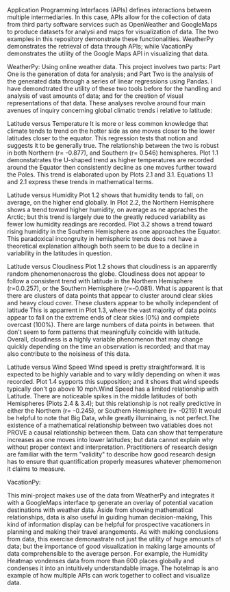 Application Programming Interfaces (APIs) defines interactions between multiple intermediaries. In this case, APIs allow for the collection of data from third party software services such as OpenWeather and GoogleMaps to produce datasets
for analysi and maps for visualization of data. The two examples in this repository demonstrate these functionalities. WeatherPy demonstrates the retrieval of data through APIs; while VacationPy demonstrates the utility of the Google Maps API in
visualizing that data. 

WeatherPy: Using online weather data. 
This project involves two parts: Part One is the generation of data for analysis; and Part Two is the analysis of the generated data through a series of linear regressions using Pandas.
I have demondtrated the utility of these two tools before  for the handling and analysis of vast amounts of data; and for the creation of visual representations of that data. These analyses revolve around four main avenues of inquiry concerning  global climatic trends i relative to latitude: 

Latitude versus Temperature
It is more or less common knowledge that climate tends to trend on the hotter side as one moves closer to the lower latitudes closer to the equator. This regression tests that notion and suggests it to be generally true.
 The relationship between the two is robust in both Northern (r= -0.877), and Southern (r= 0.546) hemispheres. Plot 1.1 demonstatrates the U-shaped trend as higher temperatures are recorded  around the Equator then consistently decline as one moves further toward the Poles. This trend is elaborated upon by Plots 2.1 and 3.1. 
Equations 1.1 and 2.1 express these trends in mathematical terms. 

Latitude versus Humidity
Plot 1.2 shows that humidity tends to fall, on average, on the higher end globally. In Plot 2.2, the Northern Hemisphere shows a trend toward higher humidity, on average as ne appraches the Arctic; but this trend is largely due to the greatly reduced variability as fewer low humidity readings are recorded. 
Plot 3.2 shows a trend toward rising humidity in the Southern Hemisphere as one approaches the Equator. This paradoxical incongruity in hemispheric trends does not have a theoretical explanation although both seem to be due to a decline in variability in the latitudes in question. 

Latitude versus Cloudiness
Plot 1.2 shows that cloudiness is an apparently random phenomenonacross the globe. Cloudiness does not appear to follow a consistent trend  with latitude in the Northern Hemisphere (r=0.0.257), or the Southern Hemisphere (r=-0.081). What is apparent is that there are clusters of data points that appear to cluster around clear skies and heavy cloud cover. These clusters appear to be wholly independent of latitude
This is apparrent in Plot 1.3, where  the vast majority of data points appear to fall on the extreme ends of clear skies (0%) and complete overcast (100%).  There are large numbers of data points in between. that don't seem to form patterns that meaningfully coincide with latitude. Overall, cloudiness is a highly variable phenomenon that may change quickly depending on the time an observation is recorded; and that may also contribute to the noisiness of this data. 


Latitude versus Wind Speed
Wind speed is pretty straightforward. It is expected to be highly variable and to vary wildly depending on when it was recorded. Plot 1.4 sypports this supposition; and it shows that wind speeds typically don't go above 10 mph.Wind Speed has a limited relationship with Latitude. 
There are noticeable spikes in the middle latitudes of both Hemispheres (Plots 2.4 & 3.4); but this relationship is not really predictive in either the Northern (r= -0.245), or Southern Hemisphere (r= -0219)
It would be helpful to note that Big Data, while greatly illuminaing, is not perfect.The existence of a mathematical relationship between two vatiables does not PROVE a causal relationship between them. Data can show  that temperature increases as one moves into lower latitudes; but data cannot explain why without proper context and interpretation. 
Practitioners of research design are familiar with the term "validity" to describe how good research design has to ensure that quantification properly measures whatever phemomenon it claims to measure. 

VacationPy: 

This mini-project makes use of the data from WeatherPy and integrates it with a GoogleMaps interface tp generate an overlay of potential vacation destinations with weather data. Aside from showing mathematical relationships, data is also useful in guiding human decision-making, This kind of information display can be helpful for prospective vacationers in planning and making their travel arangements. 
As with making conclusions from data,  this exercise demonastrate not just the utility of huge amounts of data; but the importance of good visualization in making large amounts of data comprehensible to the average person. For example, the Humidity Heatmap vondenses data from more than 600 places globally and condenses it into an intuitively understandable image. The hotelmap is ano example of how multiple APIs can work together to collect and visualize data.
